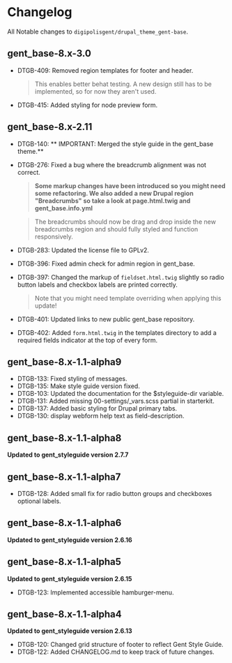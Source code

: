 # Changelog
All Notable changes to `digipolisgent/drupal_theme_gent-base`.


## gent_base-8.x-3.0

* DTGB-409: Removed region templates for footer and header.

  > This enables better behat testing.
  > A new design still has to be implemented, so for now they aren't used.

* DTGB-415: Added styling for node preview form.

## gent_base-8.x-2.11

* DTGB-140: ** IMPORTANT: Merged the style guide in the gent_base theme.**
* DTGB-276: Fixed a bug where the breadcrumb alignment was not correct.

  > **Some markup changes have been introduced so you might need some
    refactoring. We also added a new Drupal region "Breadcrumbs" so take
    a look at page.html.twig and gent_base.info.yml**

  > The breadcrumbs should now be drag and drop inside the new breadcrumbs
    region and should fully styled and function responsively.

* DTGB-283: Updated the license file to GPLv2.

* DTGB-396: Fixed admin check for admin region in gent_base.
* DTGB-397: Changed the markup of `fieldset.html.twig` slightly so radio
  button labels and checkbox labels are printed correctly.

  > Note that you might need template overriding when applying this update!
* DTGB-401: Updated links to new public gent_base repository.
* DTGB-402: Added `form.html.twig` in the templates directory to add a
  required fields indicator at the top of every form.


## gent_base-8.x-1.1-alpha9

* DTGB-133: Fixed styling of messages.
* DTGB-135: Make style guide version fixed.
* DTGB-103: Updated the documentation for the $styleguide-dir variable.
* DTGB-131: Added missing 00-settings/_vars.scss partial in starterkit.
* DTGB-137: Added basic styling for Drupal primary tabs.
* DTGB-130: display webform help text as field-description.

## gent_base-8.x-1.1-alpha8
**Updated to gent_styleguide version 2.7.7**

## gent_base-8.x-1.1-alpha7
* DTGB-128: Added small fix for radio button groups and checkboxes optional labels.

## gent_base-8.x-1.1-alpha6
**Updated to gent_styleguide version 2.6.16**

## gent_base-8.x-1.1-alpha5
**Updated to gent_styleguide version 2.6.15**

* DTGB-123: Implemented accessible hamburger-menu.

## gent_base-8.x-1.1-alpha4

**Updated to gent_styleguide version 2.6.13**

* DTGB-120: Changed grid structure of footer to reflect Gent Style Guide.
* DTGB-122: Added CHANGELOG.md to keep track of future changes.

